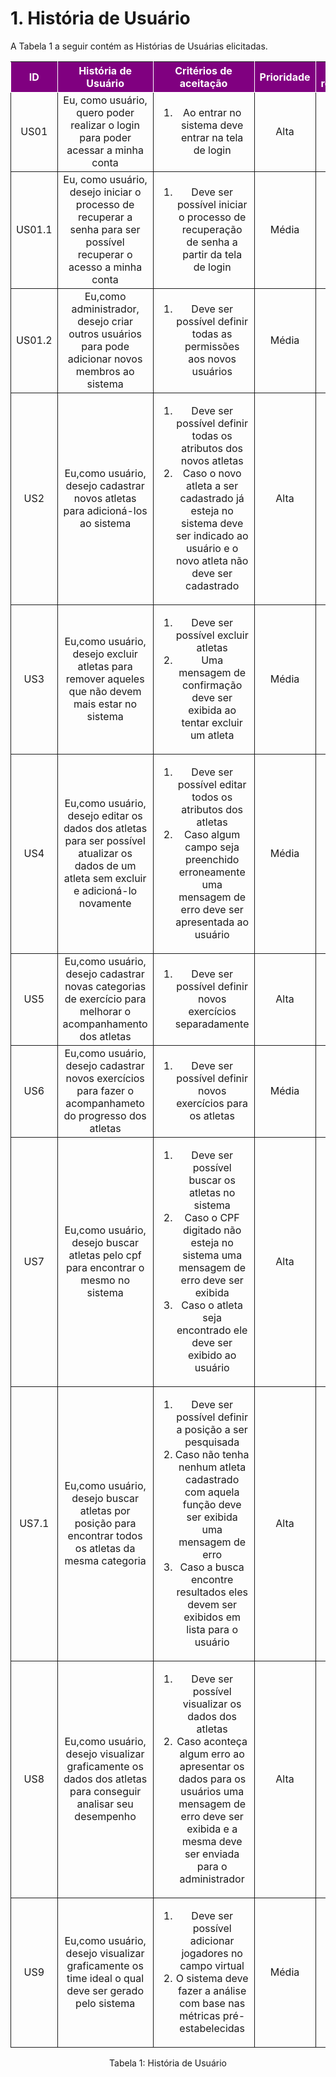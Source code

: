 # 1. História de Usuário

A Tabela 1 a seguir contém as Histórias de Usuárias elicitadas. 

<table>
    <thead>
        <tr style="background-color: purple; color: white" >
            <th style="border-style:solid;border-width:1px;text-align:center">ID</th>
            <th style="border-style:solid;border-width:1px;text-align:center">História de Usuário</th>
            <th style="border-style:solid;border-width:1px;text-align:center">Critérios de aceitação</th>
            <th style="border-style:solid;border-width:1px;text-align:center">Prioridade</th>
            <th style="border-style:solid;border-width:1px;text-align:center">RF/RNF relacionado</th>
        </tr>
    </thead>
    <tbody>
        <tr>
            <span id="ustory-01"></span>
            <td style="border-style:solid;border-width:1px;text-align:center;vertical-align:middle" rowspan="1">US01</td>
            <td style="border-style:solid;border-width:1px;text-align:center;vertical-align:middle" rowspan="1">Eu, como usuário, quero poder realizar o login para poder acessar a minha conta</td>
            <td style="border-style:solid;border-width:1px;text-align:center;vertical-align:middle" rowspan="1"><ol><li>Ao entrar no sistema deve entrar na tela de login</li></ol></td>
            <td style="border-style:solid;border-width:1px;text-align:center;vertical-align:middle">Alta</td>
            <td style="border-style:solid;border-width:1px;text-align:center;vertical-align:middle">RF01</td>
        </tr>
        <tr>
            <span id="ustory-01"></span>
            <td style="border-style:solid;border-width:1px;text-align:center;vertical-align:middle" rowspan="1">US01.1</td>
            <td style="border-style:solid;border-width:1px;text-align:center;vertical-align:middle" rowspan="1">Eu, como usuário, desejo iniciar o processo de recuperar a senha para ser possível recuperar o acesso a minha conta</td>
            <td style="border-style:solid;border-width:1px;text-align:center;vertical-align:middle" rowspan="1"><ol><li>Deve ser possível iniciar o processo de recuperação de senha a partir da tela de login</li></ol></td>
            <td style="border-style:solid;border-width:1px;text-align:center;vertical-align:middle"> Média </td>
            <td style="border-style:solid;border-width:1px;text-align:center;vertical-align:middle">RF01</td>
        </tr>
        <tr>
            <span id="ustory-01"></span>
            <td style="border-style:solid;border-width:1px;text-align:center;vertical-align:middle" rowspan="1">US01.2</td>
            <td style="border-style:solid;border-width:1px;text-align:center;vertical-align:middle" rowspan="1">Eu,como administrador, desejo criar outros usuários para pode adicionar novos membros ao sistema</td>
            <td style="border-style:solid;border-width:1px;text-align:center;vertical-align:middle" rowspan="1"><ol><li>Deve ser possível definir todas as permissões aos novos usuários</li></ol></td>
            <td style="border-style:solid;border-width:1px;text-align:center;vertical-align:middle">Média</td>
            <td style="border-style:solid;border-width:1px;text-align:center;vertical-align:middle">RF01</td>
        </tr>
        <tr>
            <span id="ustory-01"></span>
            <td style="border-style:solid;border-width:1px;text-align:center;vertical-align:middle" rowspan="1">US2</td>
            <td style="border-style:solid;border-width:1px;text-align:center;vertical-align:middle" rowspan="1">Eu,como usuário, desejo cadastrar novos atletas para adicioná-los ao sistema</td>
            <td style="border-style:solid;border-width:1px;text-align:center;vertical-align:middle" rowspan="1"><ol><li>Deve ser possível definir todas os atributos dos novos atletas</li><li>Caso o novo atleta a ser cadastrado já esteja no sistema deve ser indicado ao usuário e o novo atleta não deve ser cadastrado</li></ol></td>
            <td style="border-style:solid;border-width:1px;text-align:center;vertical-align:middle">Alta</td>
            <td style="border-style:solid;border-width:1px;text-align:center;vertical-align:middle">RF02</td>
        </tr>
        <tr>
            <span id="ustory-01"></span>
            <td style="border-style:solid;border-width:1px;text-align:center;vertical-align:middle" rowspan="1">US3</td>
            <td style="border-style:solid;border-width:1px;text-align:center;vertical-align:middle" rowspan="1">Eu,como usuário, desejo excluir atletas para remover aqueles que não devem mais estar no sistema</td>
            <td style="border-style:solid;border-width:1px;text-align:center;vertical-align:middle" rowspan="1"><ol><li>Deve ser possível excluir atletas</li><li>Uma mensagem de confirmação deve ser exibida ao tentar excluir um atleta</li></ol></td>
            <td style="border-style:solid;border-width:1px;text-align:center;vertical-align:middle">Média</td>
            <td style="border-style:solid;border-width:1px;text-align:center;vertical-align:middle">RF03</td>
        </tr>
        <tr>
            <span id="ustory-01"></span>
            <td style="border-style:solid;border-width:1px;text-align:center;vertical-align:middle" rowspan="1">US4</td>
            <td style="border-style:solid;border-width:1px;text-align:center;vertical-align:middle" rowspan="1">Eu,como usuário, desejo editar os dados dos atletas para ser possível atualizar os dados de um atleta sem excluir e adicioná-lo novamente</td>
            <td style="border-style:solid;border-width:1px;text-align:center;vertical-align:middle" rowspan="1"><ol><li>Deve ser possível editar todos os atributos dos atletas</li><li>Caso algum campo seja preenchido erroneamente uma mensagem de erro deve ser apresentada ao usuário</li></ol></td>
            <td style="border-style:solid;border-width:1px;text-align:center;vertical-align:middle">Média</td>
            <td style="border-style:solid;border-width:1px;text-align:center;vertical-align:middle">RF04</td>
        </tr>
        <tr>
            <span id="ustory-01"></span>
            <td style="border-style:solid;border-width:1px;text-align:center;vertical-align:middle" rowspan="1">US5</td>
            <td style="border-style:solid;border-width:1px;text-align:center;vertical-align:middle" rowspan="1">Eu,como usuário, desejo cadastrar novas categorias de exercício para melhorar o acompanhamento dos atletas</td>
            <td style="border-style:solid;border-width:1px;text-align:center;vertical-align:middle" rowspan="1"><ol><li>Deve ser possível definir novos exercícios separadamente</li></ol></td>
            <td style="border-style:solid;border-width:1px;text-align:center;vertical-align:middle">Alta</td>
            <td style="border-style:solid;border-width:1px;text-align:center;vertical-align:middle">RF05</td>
        </tr>
        <tr>
            <span id="ustory-01"></span>
            <td style="border-style:solid;border-width:1px;text-align:center;vertical-align:middle" rowspan="1">US6</td>
            <td style="border-style:solid;border-width:1px;text-align:center;vertical-align:middle" rowspan="1">Eu,como usuário, desejo cadastrar novos exercícios para fazer o acompanhameto do progresso dos atletas</td>
            <td style="border-style:solid;border-width:1px;text-align:center;vertical-align:middle" rowspan="1"><ol><li>Deve ser possível definir novos exercícios para os atletas</li></ol></td>
            <td style="border-style:solid;border-width:1px;text-align:center;vertical-align:middle">Média</td>
            <td style="border-style:solid;border-width:1px;text-align:center;vertical-align:middle">RF06</td>
        </tr>
        <tr>
            <span id="ustory-01"></span>
            <td style="border-style:solid;border-width:1px;text-align:center;vertical-align:middle" rowspan="1">US7</td>
            <td style="border-style:solid;border-width:1px;text-align:center;vertical-align:middle" rowspan="1">Eu,como usuário, desejo buscar atletas pelo cpf para encontrar o mesmo no sistema</td>
            <td style="border-style:solid;border-width:1px;text-align:center;vertical-align:middle" rowspan="1"><ol><li>Deve ser possível buscar os atletas no sistema</li><li>Caso o CPF digitado não esteja no sistema uma mensagem de erro deve ser exibida</li><li>Caso o atleta seja encontrado ele deve ser exibido ao usuário </li></ol></td>
            <td style="border-style:solid;border-width:1px;text-align:center;vertical-align:middle">Alta</td>
            <td style="border-style:solid;border-width:1px;text-align:center;vertical-align:middle">RF07</td>
        </tr>
        <tr>
            <span id="ustory-01"></span>
            <td style="border-style:solid;border-width:1px;text-align:center;vertical-align:middle" rowspan="1">US7.1</td>
            <td style="border-style:solid;border-width:1px;text-align:center;vertical-align:middle" rowspan="1">Eu,como usuário, desejo buscar atletas por posição para encontrar todos os atletas da mesma categoria</td>
            <td style="border-style:solid;border-width:1px;text-align:center;vertical-align:middle" rowspan="1"><ol><li>Deve ser possível definir a posição a ser pesquisada</li><li>Caso não tenha nenhum atleta cadastrado com aquela função deve ser exibida uma mensagem de erro</li><li>Caso a busca encontre resultados eles devem ser exibidos em lista para o usuário</li> </ol></td>
            <td style="border-style:solid;border-width:1px;text-align:center;vertical-align:middle">Alta</td>
            <td style="border-style:solid;border-width:1px;text-align:center;vertical-align:middle">RF08</td>
        </tr>
        <tr>
            <span id="ustory-01"></span>
            <td style="border-style:solid;border-width:1px;text-align:center;vertical-align:middle" rowspan="1">US8</td>
            <td style="border-style:solid;border-width:1px;text-align:center;vertical-align:middle" rowspan="1">Eu,como usuário, desejo visualizar graficamente os dados dos atletas para conseguir analisar seu desempenho</td>
            <td style="border-style:solid;border-width:1px;text-align:center;vertical-align:middle" rowspan="1"><ol><li>Deve ser possível visualizar os dados dos atletas</li><li>Caso aconteça algum erro ao apresentar os dados para os usuários uma mensagem de erro deve ser exibida e a mesma deve ser enviada para o administrador</li></ol></td>
            <td style="border-style:solid;border-width:1px;text-align:center;vertical-align:middle">Alta</td>
            <td style="border-style:solid;border-width:1px;text-align:center;vertical-align:middle">RF09</td>
        </tr>
        <tr>
            <span id="ustory-01"></span>
            <td style="border-style:solid;border-width:1px;text-align:center;vertical-align:middle" rowspan="1">US9</td>
            <td style="border-style:solid;border-width:1px;text-align:center;vertical-align:middle" rowspan="1">Eu,como usuário, desejo visualizar graficamente os time ideal o qual deve ser gerado pelo sistema</td>
            <td style="border-style:solid;border-width:1px;text-align:center;vertical-align:middle" rowspan="1"><ol><li>Deve ser possível adicionar jogadores no campo virtual</li><li>O sistema deve fazer a análise com base nas métricas pré-estabelecidas</li></ol></td>
            <td style="border-style:solid;border-width:1px;text-align:center;vertical-align:middle">Média</td>
            <td style="border-style:solid;border-width:1px;text-align:center;vertical-align:middle">-</td>
        </tr>
</table>

<div style="text-align: center">
<p>Tabela 1: História de Usuário</p>
</div>
